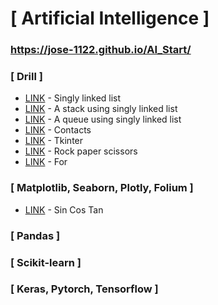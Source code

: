 # [ Artificial Intelligence ]

### https://jose-1122.github.io/AI_Start/

### [ Drill ]
  * [LINK](https://jose-1122.github.io/AI_Start/) - Singly linked list
  * [LINK](https://jose-1122.github.io/AI_Start/) - A stack using singly linked list
  * [LINK](https://jose-1122.github.io/AI_Start/) - A queue using singly linked list
  * [LINK](https://jose-1122.github.io/AI_Start/Contact.html) - Contacts
  * [LINK](https://jose-1122.github.io/AI_Start/GUI_Programming_tkinter.html) - Tkinter
  * [LINK](https://jose-1122.github.io/AI_Start/RockPaperScissors.html) - Rock paper scissors
  * [LINK](https://jose-1122.github.io/AI_Start/Patterns_of_Stars.html) - For
    
### [ Matplotlib, Seaborn, Plotly, Folium ]
  * [LINK](https://jose-1122.github.io/AI_Start/Sin_Cos_Tan_Func.html) - Sin Cos Tan

### [ Pandas ]

### [ Scikit-learn ]
  
### [ Keras, Pytorch, Tensorflow ]
